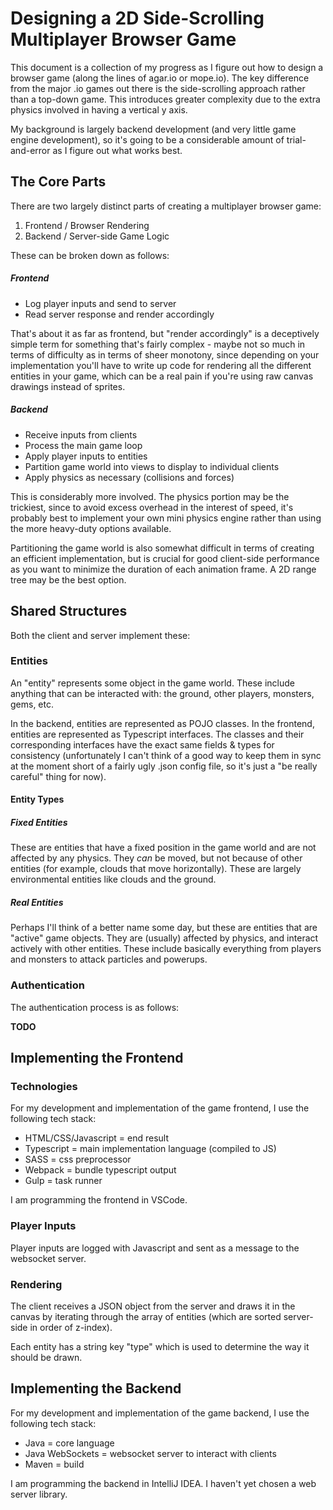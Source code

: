 # Designing a 2D Side-Scrolling Multiplayer Browser Game

This document is a collection of my progress as I figure out how to design a browser game (along the lines of agar.io or mope.io). The key difference from the major .io games out there is the side-scrolling approach rather than a top-down game. This introduces greater complexity due to the extra physics involved in having a vertical y axis.

My background is largely backend development (and very little game engine development), so it's going to be a considerable amount of trial-and-error as I figure out what works best.

## The Core Parts

There are two largely distinct parts of creating a multiplayer browser game:

1. Frontend / Browser Rendering
2. Backend / Server-side Game Logic

These can be broken down as follows:

##### Frontend
- Log player inputs and send to server
- Read server response and render accordingly

That's about it as far as frontend, but "render accordingly" is a deceptively simple term for something that's fairly complex - maybe not so much in terms of difficulty as in terms of sheer monotony, since depending on your implementation you'll have to write up code for rendering all the different entities in your game, which can be a real pain if you're using raw canvas drawings instead of sprites.

##### Backend
- Receive inputs from clients
- Process the main game loop
- Apply player inputs to entities
- Partition game world into views to display to individual clients
- Apply physics as necessary (collisions and forces)

This is considerably more involved. The physics portion may be the trickiest, since to avoid excess overhead in the interest of speed, it's probably best to implement your own mini physics engine rather than using the more heavy-duty options available. 

Partitioning the game world is also somewhat difficult in terms of creating an efficient implementation, but is crucial for good client-side performance as you want to minimize the duration of each animation frame. A 2D range tree may be the best option.

## Shared Structures

Both the client and server implement these:

### Entities

An "entity" represents some object in the game world. These include anything that can be interacted with: the ground, other players, monsters, gems, etc.

In the backend, entities are represented as POJO classes. In the frontend, entities are represented as Typescript interfaces. The classes and their corresponding interfaces have the exact same fields & types for consistency (unfortunately I can't think of a good way to keep them in sync at the moment short of a fairly ugly .json config file, so it's just a "be really careful" thing for now).

#### Entity Types

##### Fixed Entities

These are entities that have a fixed position in the game world and are not affected by any physics. They *can* be moved, but not because of other entities (for example, clouds that move horizontally). These are largely environmental entities like clouds and the ground.

##### Real Entities

Perhaps I'll think of a better name some day, but these are entities that are "active" game objects. They are (usually) affected by physics, and interact actively with other entities. These include basically everything from players and monsters to attack particles and powerups.

### Authentication

The authentication process is as follows:

__TODO__

## Implementing the Frontend

### Technologies
For my development and implementation of the game frontend, I use the following tech stack:

- HTML/CSS/Javascript = end result
- Typescript = main implementation language (compiled to JS)
- SASS = css preprocessor
- Webpack = bundle typescript output
- Gulp = task runner

I am programming the frontend in VSCode.

### Player Inputs

Player inputs are logged with Javascript and sent as a message to the websocket server.

### Rendering

The client receives a JSON object from the server and draws it in the canvas by iterating through the array of entities (which are sorted server-side in order of z-index).

Each entity has a string key "type" which is used to determine the way it should be drawn.

## Implementing the Backend

For my development and implementation of the game backend, I use the following tech stack:

- Java = core language
- Java WebSockets = websocket server to interact with clients
- Maven = build

I am programming the backend in IntelliJ IDEA. I haven't yet chosen a web server library.

